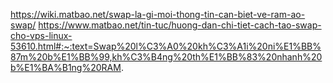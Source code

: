 https://wiki.matbao.net/swap-la-gi-moi-thong-tin-can-biet-ve-ram-ao-swap/
https://www.matbao.net/tin-tuc/huong-dan-chi-tiet-cach-tao-swap-cho-vps-linux-53610.html#:~:text=Swap%20l%C3%A0%20kh%C3%A1i%20ni%E1%BB%87m%20b%E1%BB%99,kh%C3%B4ng%20th%E1%BB%83%20nhanh%20b%E1%BA%B1ng%20RAM.

